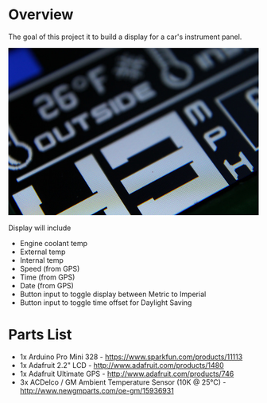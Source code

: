Overview
========

The goal of this project it to build a display for a car's instrument panel.

![Gauge display](Assets/gauge_m.jpg)

Display will include
- Engine coolant temp
- External temp
- Internal temp
- Speed (from GPS)
- Time (from GPS)
- Date (from GPS)
- Button input to toggle display between Metric to Imperial
- Button input to toggle time offset for Daylight Saving

Parts List
==========

- 1x Arduino Pro Mini 328 - https://www.sparkfun.com/products/11113
- 1x Adafruit 2.2" LCD - http://www.adafruit.com/products/1480
- 1x Adafruit Ultimate GPS - http://www.adafruit.com/products/746
- 3x ACDelco / GM Ambient Temperature Sensor (10K @ 25°C) - http://www.newgmparts.com/oe-gm/15936931

